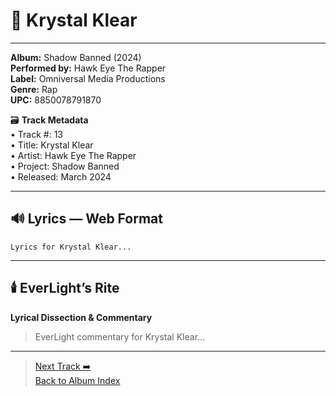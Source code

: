 # 🎵 Krystal Klear
---
**Album:** Shadow Banned (2024)  
**Performed by:** Hawk Eye The Rapper  
**Label:** Omniversal Media Productions  
**Genre:** Rap  
**UPC:** 8850078791870  

🗃️ **Track Metadata**  
• Track #: 13  
• Title: Krystal Klear  
• Artist: Hawk Eye The Rapper  
• Project: Shadow Banned  
• Released: March 2024  

---

## 🔊 Lyrics — Web Format
```
Lyrics for Krystal Klear...
```

---

## 🕯️ EverLight’s Rite  
**Lyrical Dissection & Commentary**  
> EverLight commentary for Krystal Klear...

---
> [Next Track ➡️](./14_placeholder.md)  
> [Back to Album Index](../README.md)